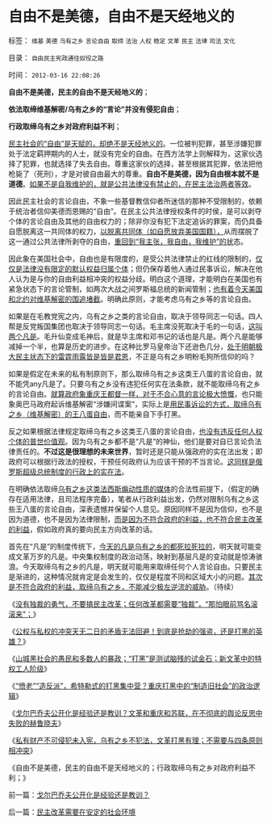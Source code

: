 # 自由不是美德，自由不是天经地义的

标签： `维基` `美德` `乌有之乡` `言论自由` `取缔` `法治` `人权` `稳定` `文革` `民主` `法律` `司法` `文化` 

目录： `自由民主宪政通往奴役之路`

时间： `2012-03-16 22:08:26`

**自由不是美德，民主的自由不是天经地义的**；

**依法取缔维基解密/乌有之乡的“言论”并没有侵犯自由**；

**行政取缔乌有之乡对政府利益不利**；

[民主社会的“自由”是天赋的，却绝不是天经地义的](../../../2007/9/30/民主就是与民约法；法律并不是道德的上层建筑.md)。一位被判犯罪，甚至涉嫌犯罪处于法定羁押期内的人士，就没有完全的自由。在西方法学上则解释为，这家伙选择了犯罪，也就选择了失去自由。尊重这家伙的选择，甚至根据其犯罪，依法把他枪毙了（死刑），才是对彼自由最大的尊重。**自由不是美德，因为自由根本就不是道德**。[如果不是自我维护的，就是公共法律没有禁止的，在民主法治两者等效](../../../2011/5/13/民主取决于默认权益归属权.md)。

因此民主社会的言论自由，不象一些基督教信仰者所迷信的那种不受限制的，依赖于统治者信仰美德而恩赐的“自由”。在民主公共法律授权条件的时侯，是可以剥夺个体的言论自由及其他的自由权力的；除非你没有犯下法定追诉的罪案，而仍具备自愿脱离这一共同体的权力，[以脱离共同体（如自愿放弃美国国籍），](../../../2011/10/23/为什么不能用人道主义理由，干涉自治主权的内政.md)从而摆脱了这一通过公共法律所剥夺的自由，[重回到“我主张，我自由，我维护”的状](../../../2011/10/23/为什么不能用人道主义理由，干涉自治主权的内政.md)态。

因此象在美国社会中，自由也是有限度的，是受公共法律禁止的红线的限制的，[仅仅是法律没有限定的默认权益归属个体](../../../2011/6/21/国民性本善，监管欲望就是邪恶.md)；但仍保存着他人通过民事诉讼，解决在他人认为是与你的自由利益相冲突的权益分歧。明白这个道理，才能明白在美国也有紧急状态下的言论管制，如两次大战之间罗斯福总统的新闻管制；[也有着今天美国和北约对维基解密的围追堵截](../../../2010/12/15/不要利用维基解密；非法的“真相”不是真相.md)。明确此原则，才能考虑乌有之乡等的言论自由。

如果是在毛教党宪之内，乌有之乡之类的言论自由，取决于领导同志一句话。四人帮是反党叛国集团也取决于领导同志一句话。毛主席没死取决于毛的一句话，[这叫两个凡是](http://darthvad.blog.sohu.com/132102586.html)。毛升仙变成毛神后，就是华主席和邓书记的话也是凡是。两个凡是能够减掉一个半，也算是历史的进步。在这种比罗马皇帝治下还逊色几分，[处于明朝极大民主状态下的雷霆雨露皆是皆是君恩](../../../2011/11/28/为明朝翻案的重大“历史”意义.md)，不正是乌有之乡明粉毛狗所信仰的吗？

如果是假定在未来的私有制原则下，那么取缔乌有之乡这类王八蛋的言论自由，就不能凭any凡是了。只要乌有之乡没有违犯任何实在法条款，就不能取缔乌有之乡的言论自由。[就算政府象重庆王都督一样，对于不合心意的言论极大愤慨](../../../2010/11/30/王局长强调“依法”的精神应充分肯定.md)，也只能象奥巴马政府起诉维基解密“涉嫌间谍案”，实际上是[用民事诉讼的方式，取缔乌有之乡（维基解密）的王八蛋自由](../../../2010/12/14/维基解密的“自由”是对民主的亵渎.md)，而不能亲自下手打黑。

反之如果根据法律规定取缔乌有之乡这类王八蛋的言论自由，[也没有违反任何人权个体的普世价值观](../../../2009/3/26/他人说话的权力轮不到我们誓死保护.md)。因为乌有之乡都不是“凡是”的神仙，他们是要对自已言论负法律责任的。**不过这是很理想的未来世界**，暂时还是只能从强政府的实在法出发；即政府可以根据行政法的授权，干预任何政府认为应该干预的不当言论。[这同样是俄罗斯超级总统制度的行政上的实在法](../../../2010/6/15/进化论天人必然合一存在必然合理.md)。

在明确依法取缔[乌有之乡这类法西斯煽动性质的媒体](http://blog.sina.com.cn/s/blog_6461ed3d01012ldj.html)的合法性前提下，（假定的确存在适用法律，且司法程序完备），笔者从行政利益出发，仍然对限制乌有之乡这些王八蛋的言论自由，深表遗憾并保留个人意见。原因同样不是因为信仰，也不是因为道德，也不是因为法律限制，[而是因为不符合政府的利益，也不符合民主改革的利益](../../../2011/5/13/美国首任首席大法官是法盲.md)，假如政府真的要向民主方向改革的话。

首先在“凡是”的制度传统下，[今天的凡是乌有之乡的都死拉死拉的](http://darthvad.blog.163.com/blog/static/53399470201082143559587/)，明天就可能变成文革万岁的凡是。中央集权制度的政治动荡，映射到基层凡是的变动就是惊涛骇浪。今天取缔乌有之乡的凡是，明天就可能用来取缔任何个人言论自由。只要民主是渐进的，这种情况就肯定是会发生的，仅仅是程度不同和区域大小的问题。[其次是不符合政府的利益，取缔乌有之乡，不能减少极左逆流的威胁](../../../2009/5/5/控制舆论，等于引火烧身.md)。（待续）

《[没有独裁的勇气，不要搞民主改革；任何改革都需要“独裁”，“那怕眼前骂名滚滚来”；](../../../2012/2/23/民主改革者要有勇气“海宇天空独往来”.md)》

《[公权与私权的冲突天无二日的矛盾无法回避！到底是抢劫的强盗，还是打黑的英雄？](../../../2012/3/7/改革为什么小范围会顺利，大范围难以推进？.md)》

《[山城黑社会的愚民和多数人的暴政；“打黑”是测试脑残的试金石；新文革中的特权工人阶级](../../../2012/3/15/反思愚民打黑中的多数人暴政.md)》

《[“愤老”“造反派”，希特勒式的打黑集中营？重庆打黑中的“制造旧社会”的政治逻辑](../../../2012/3/15/愤老制造旧社会的黑社会逻辑.md)》

《[戈尔巴乔夫公开化是经验还是教训？文革和重庆和苏联，在不彻底的舆论反思中失败的赫鲁晓夫](../../../2012/3/16/戈尔巴乔夫公开化是经验还是教训？.md)》

《[私有财产不可侵犯未入宪，乌有之乡不犯法，文革打黑有理；不需要与四条原则相冲突](http://blog.sina.com.cn/s/blog_5563a64d0102dzwh.html)》

《自由不是美德，民主的自由不是天经地义的；行政取缔乌有之乡对政府利益不利；》



前一篇：[戈尔巴乔夫公开化是经验还是教训？](../../../2012/3/16/戈尔巴乔夫公开化是经验还是教训？.md)

后一篇：[民主改革需要在安定的社会环境](../../../2012/3/16/民主改革需要在安定的社会环境.md)